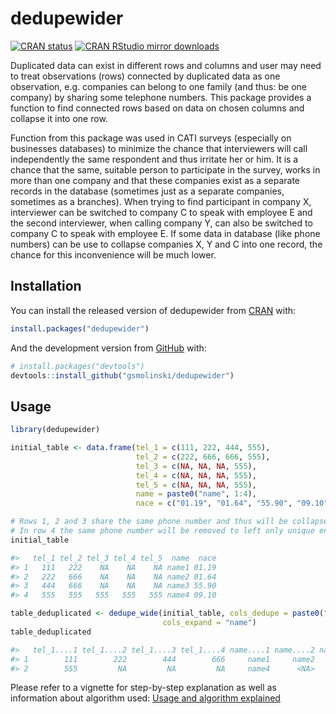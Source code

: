
<!-- README.md is generated from README.Rmd. Please edit that file -->

# dedupewider

<!-- badges: start -->

[![CRAN
status](https://www.r-pkg.org/badges/version/dedupewider)](https://CRAN.R-project.org/package=dedupewider)
[![CRAN RStudio mirror
downloads](https://cranlogs.r-pkg.org/badges/grand-total/dedupewider?color=blue)](https://r-pkg.org/pkg/dedupewider)
<!-- badges: end -->

Duplicated data can exist in different rows and columns and user may
need to treat observations (rows) connected by duplicated data as one
observation, e.g. companies can belong to one family (and thus: be one
company) by sharing some telephone numbers. This package provides a
function to find connected rows based on data on chosen columns and
collapse it into one row.

Function from this package was used in CATI surveys (especially on
businesses databases) to minimize the chance that interviewers will call
independently the same respondent and thus irritate her or him. It is a
chance that the same, suitable person to participate in the survey,
works in more than one company and that these companies exist as a
separate records in the database (sometimes just as a separate
companies, sometimes as a branches). When trying to find participant in
company X, interviewer can be switched to company C to speak with
employee E and the second interviewer, when calling company Y, can also
be switched to company C to speak with employee E. If some data in
database (like phone numbers) can be use to collapse companies X, Y and
C into one record, the chance for this inconvenience will be much lower.

## Installation

You can install the released version of dedupewider from
[CRAN](https://CRAN.R-project.org) with:

``` r
install.packages("dedupewider")
```

And the development version from [GitHub](https://github.com/) with:

``` r
# install.packages("devtools")
devtools::install_github("gsmolinski/dedupewider")
```

## Usage

``` r
library(dedupewider)

initial_table <- data.frame(tel_1 = c(111, 222, 444, 555),
                            tel_2 = c(222, 666, 666, 555),
                            tel_3 = c(NA, NA, NA, 555),
                            tel_4 = c(NA, NA, NA, 555),
                            tel_5 = c(NA, NA, NA, 555),
                            name = paste0("name", 1:4),
                            nace = c("01.19", "01.64", "55.90", "09.10"))

# Rows 1, 2 and 3 share the same phone number and thus will be collapsed into one row
# In row 4 the same phone number will be removed to left only unique entry (555)
initial_table

#>   tel_1 tel_2 tel_3 tel_4 tel_5  name  nace
#> 1   111   222    NA    NA    NA name1 01.19
#> 2   222   666    NA    NA    NA name2 01.64
#> 3   444   666    NA    NA    NA name3 55.90
#> 4   555   555   555   555   555 name4 09.10

table_deduplicated <- dedupe_wide(initial_table, cols_dedupe = paste0("tel_", 1:5),
                                  cols_expand = "name")
table_deduplicated

#>   tel_1....1 tel_1....2 tel_1....3 tel_1....4 name....1 name....2 name....3  nace
#> 1        111        222        444        666     name1     name2     name3 01.19
#> 2        555         NA         NA         NA     name4      <NA>      <NA> 09.10
```

Please refer to a vignette for step-by-step explanation as well as
information about algorithm used: [Usage and algorithm
explained](https://cran.r-project.org/web/packages/dedupewider/vignettes/usage-and-algorithm-explained.html)
